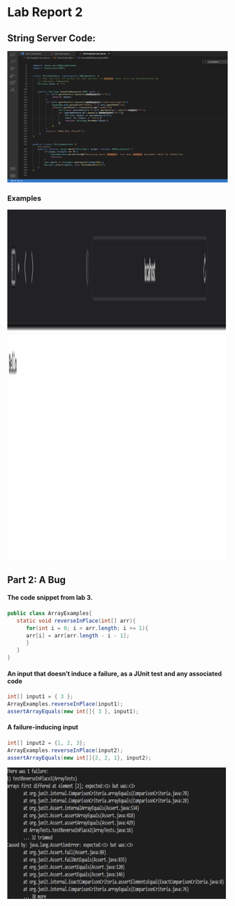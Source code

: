 # Lab Report 2 
## **String Server Code:**
<img src="L2_Code.png" width="600" height="300"/>

### **Examples** 
<img src="L2_s1.png" width="500" height="800"/>

## **Part 2: A Bug** 
#### The code snippet from lab 3. 
```java
public class ArrayExamples{
   static void reverseInPlace(int[] arr){
      for(int i = 0; i < arr.length; i += 1){
      arr[i] = arr[arr.length - i - 1]; 
      }
   }
}
```

#### An input that doesn’t induce a failure, as a JUnit test and any associated code
```java
int[] input1 = { 3 };
ArrayExamples.reverseInPlace(input1);
assertArrayEquals(new int[]{ 3 }, input1); 
```

#### A failure-inducing input 
```java
int[] input2 = {1, 2, 3};
ArrayExamples.reverseInPlace(input2);
assertArrayEquals(new int[]{2, 2, 1}, input2); 
```
<img src="fail.png" width="500" height="300"/>
